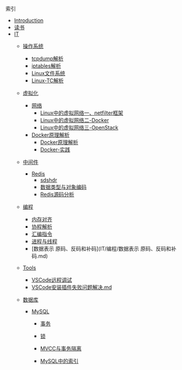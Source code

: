 索引

* [Introduction](README.md)
* [读书](读书/SUMMARY.md)
* [IT](IT/SUMMARY.md)
  * [操作系统](IT/操作系统/SUMMARY.md)
    * [tcpdump解析](IT/操作系统/tcpdump解析.md)
    * [iptables解析](IT/操作系统/iptables解析.md)
    * [Linux文件系统](IT/操作系统/Linux文件系统.md)
    * [Linux-TC解析](IT/操作系统/Linux-TC解析.md)
    
  * [虚拟化](IT/虚拟化/SUMMARY.md)
    * [网络](IT/虚拟化/网络/SUMMARY.md)
      * [Linux中的虚拟网络一、netfilter框架](IT/虚拟化/网络/Linux中的虚拟网络一.md)
      * [Linux中的虚拟网络二-Docker](IT/虚拟化/网络/Linux中的虚拟网络二-Docker.md)
      * [Linux中的虚拟网络三-OpenStack](IT/虚拟化/网络/Linux中的虚拟网络三-OpenStack.md)
    * [Docker原理解析](IT/虚拟化/Docker/Docker原理解析.md)
      * [Docker原理解析](IT/虚拟化/Docker/Docker原理解析.md)
      * [Docker-实践](IT/虚拟化/Docker/Docker-实践.md)
    
  * [中间件]()
    
    * [Redis]()
      * [sdshdr](IT/中间件/Redis/sdshdr.md)
      * [数据类型与对象编码](IT/中间件/Redis/数据类型与对象编码.md)
      * [Redis源码分析](IT/中间件/Redis/Redis源码分析.md)
    
  * [编程]()
    
    * [内存对齐](IT/编程/内存对齐.md)
    * [协程解析](IT/编程/协程解析.md)
    * [汇编指令](IT/编程/汇编指令.md)
    * [进程与线程](IT/编程/进程与线程.md)
    * [数据表示 原码、反码和补码](IT/编程/数据表示 原码、反码和补码.md)
    
  * [Tools]()
    
    * [VSCode远程调试](IT/Tools/VSCode远程调试.md)
    * [VSCode安装插件失败问题解决.md](IT/Tools/VSCode安装插件失败问题解决.md)
    
  * [数据库]()
  
    * [MySQL]()
  
      * [事务](IT\数据库/MySQL/事务.md)
  
      * [锁](IT\数据库/MySQL/锁.md)
      * [MVCC与事务隔离](IT\数据库/MySQL/MVCC与事务隔离.md)
      * [MySQL中的索引](IT\数据库/MySQL/MySQL中的索引.md)